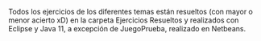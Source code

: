 
Todos los ejercicios de los diferentes temas están resueltos (con mayor o menor acierto xD) en la carpeta Ejercicios Resueltos y realizados con Eclipse y Java 11, a excepción de JuegoPrueba, realizado en Netbeans.
